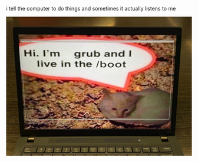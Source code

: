 i tell the computer to do things and sometimes it actually listens to me
<!--START_SECTION:update_image-->
<img src=https://raw.githubusercontent.com/sneakykestrel/sneakykestrel/main/.github/images/grub-2.jpg height="" width="" align=left alt=kitty />
<!--END_SECTION:update_image-->

